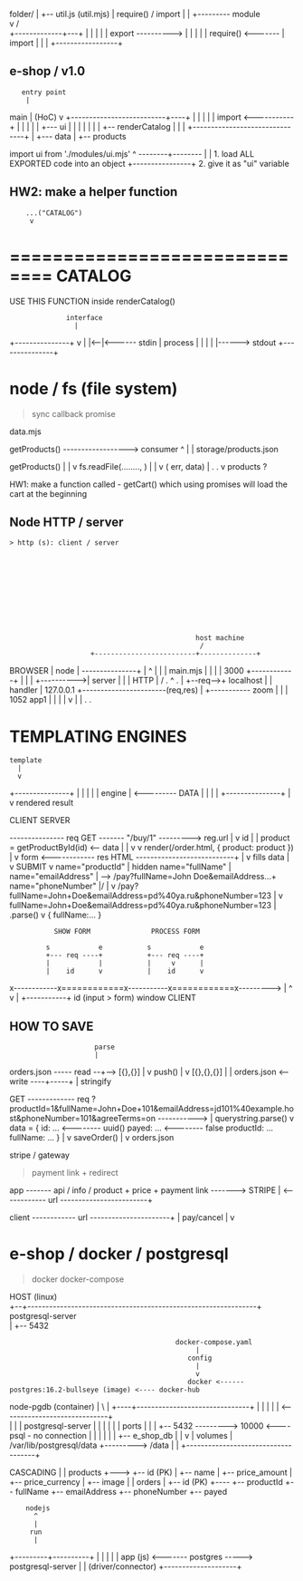 



folder/
  |
  +-- util.js (util.mjs)
        |
      require() / import
        |
        |       +--------- module  
        v      /   
+-------------+---+
|                 |
|                 |
|      export ---------->
|                 |
|                 |
|      require() <-------
|      import     |
|                 |
+-----------------+










## e-shop / v1.0



       entry point
        |
   main |
  (HoC) v
+--------------------------+----+
|                               |
|                               |
|                  import    <-----------+
|                               |        |
|                               |        +--- ui
|                               |        |     |
|                               |        |     +-- renderCatalog
|                               |        |
+-------------------------------+        |
                                         +--- data
                                               |
                                               +-- products







import ui from './modules/ui.mjs'
       ^        --------+--------
       |                |  1. load ALL EXPORTED code into an object
       +----------------+  2. give it as "ui" variable










## HW2: make a helper function
        ...("CATALOG")
         v
==============================
CATALOG
==============================

USE THIS FUNCTION inside renderCatalog()






                  interface
                    |
+---------------+   v
|               |<--|<------ stdin
|    process    |   |
|               |   |------> stdout
+---------------+















# node / fs (file system)
  > sync
  > callback
  > promise



data.mjs

  getProducts() ------------------> consumer
   ^
   |
   |
  storage/products.json







  getProducts()
   |
   |
   v
  fs.readFile(........,   )
                        |
                        |
                        v
                      ( err, data)
                        |
                        .
                        .
                        v
                      products ?













HW1: make a function called - getCart()
     which using promises will load the cart at the beginning













## Node HTTP / server
    > http (s): client / server











                                                  host machine
                                                   /
                        +-------------------------+--------------+
 BROWSER                |                       node             |
---------------+        |                         ^              |
               |        |                main.mjs |              |
               |        |    3000       +------------+           |
               |        |   +---------->| server     |           |
               | HTTP   |  /            .     ^      .           |
               +--req-->+  localhost          |                  |  handler
                        |  127.0.0.1          +-----------------------(req,res)
                        | +----------- zoom                      |          |
                        |    1052      app1                      |          |
                        |                                        |          v
                        |                                        |
                        .                                        .







                        










# TEMPLATING ENGINES



    template
      |
      v
+---------------+
|               |
|               |
|   engine      | <--------- DATA
|               |
|               |
+---------------+
      |
      v
    rendered result












CLIENT                                                SERVER

  --------------- req GET ------- "/buy/1" ---------> reg.url
                                                        |
                                                        v
                                                        id
                                                        |
                                                        |   product = getProductById(id) <-- data
                                                        |     |
                                                        v     v
                                      render(/order.html, { product: product })
                                                        |
                                                        v
form  <------------ res HTML ---------------------------+
|
v
fills data
|
v
SUBMIT
v
name="productId"      | hidden
name="fullName"       |\
name="emailAddress"   |  --> /pay?fullName=John Doe&emailAddress...+
name="phoneNumber"    |/                                           |
                                                                   v
                                        /pay?fullName=John+Doe&emailAddress=pd%40ya.ru&phoneNumber=123
                                            |
                                            v
                                        fullName=John+Doe&emailAddress=pd%40ya.ru&phoneNumber=123
                                            |
                                            .parse()
                                            v
                                            {
                                              fullName:...
                                            }








               SHOW FORM               PROCESS FORM

             s            e           s            e
             +--- req ----+           +--- req ----+
             |            |           |     v      |
             |    id      v           |    id      v
x------------x============x-----------x============x--------->
                          |           ^
                          v           |
                          +-----------+
                        id (input > form)
                              window
                              CLIENT












HOW TO SAVE
------------------
                         parse
                         |
orders.json ----- read --+--> [{},{}]
                                |
                                v
                                push()
                                |
                                v
                                [{},{},{}]
                                |
                                |
orders.json <-- write ----+-----+
                          |
                         stringify






GET ------------- req ?productId=1&fullName=John+Doe+101&emailAddress=jd101%40example.host&phoneNumber=101&agreeTerms=on ----------->
                             |
                            querystring.parse()
                             v
                            data = {
                              id: ...       <-------- uuid()
                              payed: ...    <-------- false
                              productId: ...
                              fullName: ...
                            }
                              |
                              v
                            saveOrder()
                              |
                              v
                            orders.json













stripe / gateway

  > payment link + redirect





  app ------- api / info / product + price + payment link -------> STRIPE
                                               |
     <------------ url ------------------------+
     
  client ------------ url ----------------------+
                                                |
                                              pay/cancel
                                                |
                                                v










# e-shop / docker / postgresql
  > docker
  > docker-compose



HOST (linux)
  \
+--+---------------------------------------------------------------+
   postgresql-server                
                |
                +-- 5432


                                             docker-compose.yaml
                                                  |
                                                config
                                                  |
                                                  v
                                                docker <------ postgres:16.2-bullseye (image) <---- docker-hub
  node-pgdb (container)                           |
      \                                           |
  +----+-------------------------------+          |
  |                                    |          |
  |                 <-----------------------------+  
  |                                    |
  |       postgresql-server            |
  |       |    |        |              | ports
  |       |    |        +-- 5432 ---------> 10000 <---- psql - no connection
  |       |    |                       |
  |       |    +-- e_shop_db           |
  |       v                            | volumes
  |  /var/lib/postgresql/data   +---------> /data
  |                                    |
  +------------------------------------+














  CASCADING
      |
      |   products
      +---> +-- id    (PK)
      |     +-- name
      |     +-- price_amount
      |     +-- price_currency
      |     +-- image
      |
      |   orders
      |     +-- id      (PK)
      +---- +-- productId
            +-- fullName
            +-- emailAddress
            +-- phoneNumber
            +-- payed









        nodejs
          ^
          |
         run
          |
+---------+----------+
|                    |
|                    |
|   app (js)         <------- postgres -----> postgresql-server
|                    |      (driver/connector)
+--------------------+

